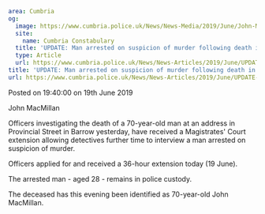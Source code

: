 ```yaml
area: Cumbria
og:
  image: https://www.cumbria.police.uk/News/News-Media/2019/June/John-MacMillanpng.png
  site:
    name: Cumbria Constabulary
  title: 'UPDATE: Man arrested on suspicion of murder following death in Barrow'
  type: Article
  url: https://www.cumbria.police.uk/News/News-Articles/2019/June/UPDATE-Man-arrested-on-suspicion-of-murder-following-death-in-Barrow.aspx
title: 'UPDATE: Man arrested on suspicion of murder following death in Barrow'
url: https://www.cumbria.police.uk/News/News-Articles/2019/June/UPDATE-Man-arrested-on-suspicion-of-murder-following-death-in-Barrow.aspx
```

Posted on 19:40:00 on 19th June 2019

John MacMillan

Officers investigating the death of a 70-year-old man at an address in Provincial Street in Barrow yesterday, have received a Magistrates' Court extension allowing detectives further time to interview a man arrested on suspicion of murder.

Officers applied for and received a 36-hour extension today (19 June).

The arrested man - aged 28 - remains in police custody.

The deceased has this evening been identified as 70-year-old John MacMillan.
